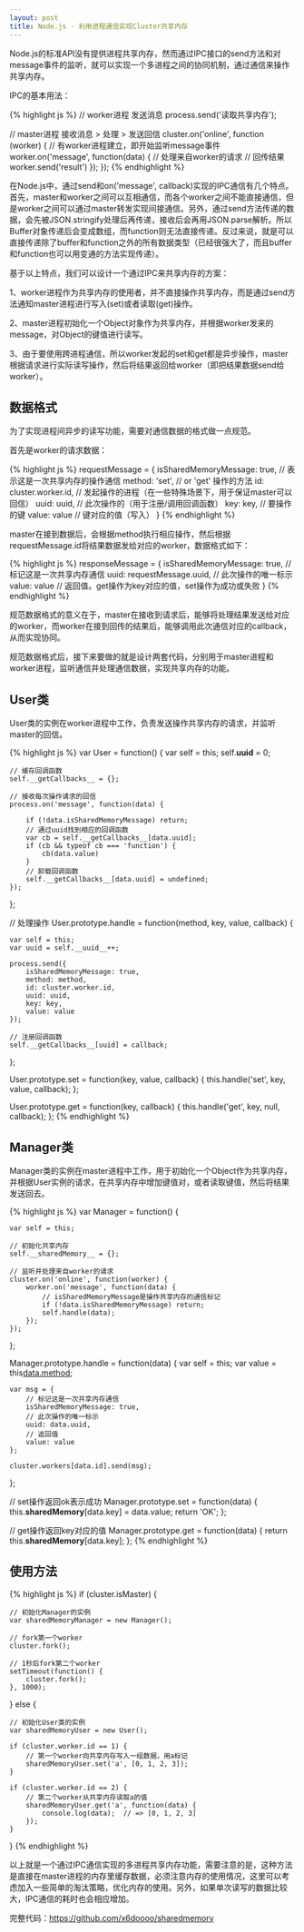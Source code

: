 ```yaml
---
layout: post
title: Node.js - 利用进程通信实现Cluster共享内存
---
```


Node.js的标准API没有提供进程共享内存，然而通过IPC接口的send方法和对message事件的监听，就可以实现一个多进程之间的协同机制，通过通信来操作共享内存。

IPC的基本用法：

{% highlight js %}
// worker进程 发送消息
process.send('读取共享内存');

// master进程 接收消息 > 处理 > 发送回信
cluster.on('online', function (worker) {
     // 有worker进程建立，即开始监听message事件
     worker.on('message', function(data) {
          // 处理来自worker的请求
          // 回传结果
          worker.send('result')
     });
});
{% endhighlight %}

在Node.js中，通过send和on('message', callback)实现的IPC通信有几个特点。首先，master和worker之间可以互相通信，而各个worker之间不能直接通信，但是worker之间可以通过master转发实现间接通信。另外，通过send方法传递的数据，会先被JSON.stringify处理后再传递，接收后会再用JSON.parse解析。所以Buffer对象传递后会变成数组，而function则无法直接传递。反过来说，就是可以直接传递除了buffer和function之外的所有数据类型（已经很强大了，而且buffer和function也可以用变通的方法实现传递）。

基于以上特点，我们可以设计一个通过IPC来共享内存的方案：

1、worker进程作为共享内存的使用者，并不直接操作共享内存，而是通过send方法通知master进程进行写入(set)或者读取(get)操作。

2、master进程初始化一个Object对象作为共享内存，并根据worker发来的message，对Object的键值进行读写。

3、由于要使用跨进程通信，所以worker发起的set和get都是异步操作，master根据请求进行实际读写操作，然后将结果返回给worker（即把结果数据send给worker）。

## 数据格式

为了实现进程间异步的读写功能，需要对通信数据的格式做一点规范。

首先是worker的请求数据：

{% highlight js %}
requestMessage = {
    isSharedMemoryMessage: true,  // 表示这是一次共享内存的操作通信
    method: 'set', // or 'get' 操作的方法
    id: cluster.worker.id,  // 发起操作的进程（在一些特殊场景下，用于保证master可以回信）
    uuid: uuid,  // 此次操作的（用于注册/调用回调函数）
    key: key,  // 要操作的键
    value: value  // 键对应的值（写入）
}
{% endhighlight %}

master在接到数据后，会根据method执行相应操作，然后根据requestMessage.id将结果数据发给对应的worker，数据格式如下：

{% highlight js %}
responseMessage = {
    isSharedMemoryMessage: true,  // 标记这是一次共享内存通信
    uuid: requestMessage.uuid,  // 此次操作的唯一标示
    value: value  // 返回值。get操作为key对应的值，set操作为成功或失败
}
{% endhighlight %}

规范数据格式的意义在于，master在接收到请求后，能够将处理结果发送给对应的worker，而worker在接到回传的结果后，能够调用此次通信对应的callback，从而实现协同。

规范数据格式后，接下来要做的就是设计两套代码，分别用于master进程和worker进程，监听通信并处理通信数据，实现共享内存的功能。

## User类

User类的实例在worker进程中工作，负责发送操作共享内存的请求，并监听master的回信。

{% highlight js %}
var User = function() {
    var self = this;
    self.__uuid__ = 0;

    // 缓存回调函数
    self.__getCallbacks__ = {};

    // 接收每次操作请求的回信
    process.on('message', function(data) {
       
        if (!data.isSharedMemoryMessage) return;
        // 通过uuid找到相应的回调函数
        var cb = self.__getCallbacks__[data.uuid];
        if (cb && typeof cb === 'function') {
            cb(data.value)
        }
        // 卸载回调函数
        self.__getCallbacks__[data.uuid] = undefined;
    });
};

// 处理操作
User.prototype.handle = function(method, key, value, callback) {

    var self = this;
    var uuid = self.__uuid__++;

    process.send({
        isSharedMemoryMessage: true,
        method: method,
        id: cluster.worker.id,
        uuid: uuid,
        key: key,
        value: value
    });

    // 注册回调函数
    self.__getCallbacks__[uuid] = callback;

};

User.prototype.set = function(key, value, callback) {
    this.handle('set', key, value, callback);
};

User.prototype.get = function(key, callback) {
    this.handle('get', key, null, callback);
};
{% endhighlight %}

## Manager类

Manager类的实例在master进程中工作，用于初始化一个Object作为共享内存，并根据User实例的请求，在共享内存中增加键值对，或者读取键值，然后将结果发送回去。

{% highlight js %}
var Manager = function() {

    var self = this;
   
    // 初始化共享内存
    self.__sharedMemory__ = {};
       
    // 监听并处理来自worker的请求
    cluster.on('online', function(worker) {
        worker.on('message', function(data) {
            // isSharedMemoryMessage是操作共享内存的通信标记
            if (!data.isSharedMemoryMessage) return;
            self.handle(data);
        });
    });
};

Manager.prototype.handle = function(data) {
    var self = this;
    var value = this[data.method](data);

    var msg = {
        // 标记这是一次共享内存通信
        isSharedMemoryMessage: true,             
        // 此次操作的唯一标示
        uuid: data.uuid,
        // 返回值
        value: value
    };

    cluster.workers[data.id].send(msg);
};

// set操作返回ok表示成功
Manager.prototype.set = function(data) {
    this.__sharedMemory__[data.key] = data.value;
    return 'OK';
};

// get操作返回key对应的值
Manager.prototype.get = function(data) {
    return this.__sharedMemory__[data.key];
};
{% endhighlight %}

## 使用方法

{% highlight js %}
if (cluster.isMaster) {

    // 初始化Manager的实例
    var sharedMemoryManager = new Manager();

    // fork第一个worker
    cluster.fork();

    // 1秒后fork第二个worker
    setTimeout(function() {
        cluster.fork();
    }, 1000);
     
} else {

    // 初始化User类的实例
    var sharedMemoryUser = new User();

    if (cluster.worker.id == 1) {
        // 第一个worker向共享内存写入一组数据，用a标记
        sharedMemoryUser.set('a', [0, 1, 2, 3]);
    }

    if (cluster.worker.id == 2) {
        // 第二个worker从共享内存读取a的值
        sharedMemoryUser.get('a', function(data) {
            console.log(data);  // => [0, 1, 2, 3]
        });
    }
  
}
{% endhighlight %}

以上就是一个通过IPC通信实现的多进程共享内存功能，需要注意的是，这种方法是直接在master进程的内存里缓存数据，必须注意内存的使用情况，这里可以考虑加入一些简单的淘汰策略，优化内存的使用。另外，如果单次读写的数据比较大，IPC通信的耗时也会相应增加。

完整代码：<https://github.com/x6doooo/sharedmemory>

